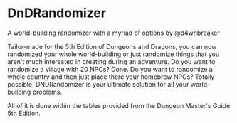 # DnDRandomizer
A world-building randomizer with a myriad of options by @d4wnbreaker

Tailor-made for the 5th Edition of Dungeons and Dragons, you can now randomized your whole world-building
or just randomize things that you aren't much interested in creating during an adventure. Do you want to
randomize a village with 20 NPCs? Done. Do you want to randomize a whole country and then just place there
your homebrew NPCs? Totally possible. DNDRandomizer is your ultimate solution for all your world-building
problems.

All of it is done within the tables provided from the Dungeon Master's Guide 5th Edition.
